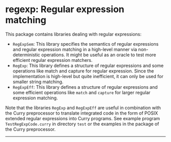 regexp: Regular expression matching
===================================

This package contains libraries dealing with regular expressions:

* `RegExpSem`: This library specifies the semantics of
  regular expressions and regular expression matching in a high-level
  manner via non-deterministic operations. It might be useful
  as an oracle to test more efficient regular expression matchers.
* `RegExp`:  This library defines a structure of regular expressions
  and some operations like match and capture for regular expression.
  Since the implementation is high-level but quite inefficient,
  it can only be used for smaller string matching.
* `RegExpEff`:  This library defines a structure of regular expressions
  and some efficient operations like `match` and `capture` for larger regular 
  expression matching.

Note that the libraries `RegExp` and `RegExpEff` are useful in combination
with the Curry preprocessor to translate integrated code in the form of
POSIX extended regular expressions into Curry programs.
See example program `TestRegExpCode.curry` in directory `test`
or the examples in the package of the Curry preprocessor.

--------------------------------------------------------------------------
